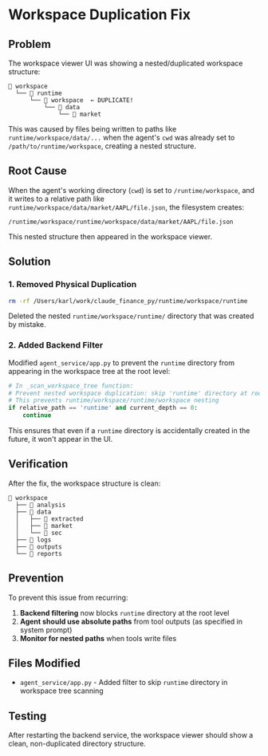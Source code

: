 # Workspace Duplication Fix

## Problem
The workspace viewer UI was showing a nested/duplicated workspace structure:
```
📁 workspace
  └── 📁 runtime
      └── 📁 workspace  ← DUPLICATE!
          └── 📁 data
              └── 📁 market
```

This was caused by files being written to paths like `runtime/workspace/data/...` when the agent's `cwd` was already set to `/path/to/runtime/workspace`, creating a nested structure.

## Root Cause
When the agent's working directory (`cwd`) is set to `/runtime/workspace`, and it writes to a relative path like `runtime/workspace/data/market/AAPL/file.json`, the filesystem creates:
```
/runtime/workspace/runtime/workspace/data/market/AAPL/file.json
```

This nested structure then appeared in the workspace viewer.

## Solution

### 1. Removed Physical Duplication
```bash
rm -rf /Users/karl/work/claude_finance_py/runtime/workspace/runtime
```

Deleted the nested `runtime/workspace/runtime/` directory that was created by mistake.

### 2. Added Backend Filter
Modified `agent_service/app.py` to prevent the `runtime` directory from appearing in the workspace tree at the root level:

```python
# In _scan_workspace_tree function:
# Prevent nested workspace duplication: skip 'runtime' directory at root level
# This prevents runtime/workspace/runtime/workspace nesting
if relative_path == 'runtime' and current_depth == 0:
    continue
```

This ensures that even if a `runtime` directory is accidentally created in the future, it won't appear in the UI.

## Verification
After the fix, the workspace structure is clean:
```
📁 workspace
  ├── 📁 analysis
  ├── 📁 data
  │   ├── 📁 extracted
  │   ├── 📁 market
  │   └── 📁 sec
  ├── 📁 logs
  ├── 📁 outputs
  └── 📁 reports
```

## Prevention
To prevent this issue from recurring:

1. **Backend filtering** now blocks `runtime` directory at the root level
2. **Agent should use absolute paths** from tool outputs (as specified in system prompt)
3. **Monitor for nested paths** when tools write files

## Files Modified
- `agent_service/app.py` - Added filter to skip `runtime` directory in workspace tree scanning

## Testing
After restarting the backend service, the workspace viewer should show a clean, non-duplicated directory structure.


